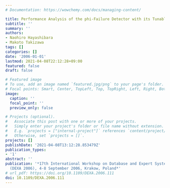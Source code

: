 ```yaml
---
# Documentation: https://wowchemy.com/docs/managing-content/

title: Performance Analysis of the phi-Failure Detector with its Tunable Parameters
subtitle: ''
summary: ''
authors:
- Naohiro Hayashibara
- Makoto Takizawa
tags: []
categories: []
date: '2006-01-01'
lastmod: 2021-04-08T22:12:28+09:00
featured: false
draft: false

# Featured image
# To use, add an image named `featured.jpg/png` to your page's folder.
# Focal points: Smart, Center, TopLeft, Top, TopRight, Left, Right, BottomLeft, Bottom, BottomRight.
image:
  caption: ''
  focal_point: ''
  preview_only: false

# Projects (optional).
#   Associate this post with one or more of your projects.
#   Simply enter your project's folder or file name without extension.
#   E.g. `projects = ["internal-project"]` references `content/project/deep-learning/index.md`.
#   Otherwise, set `projects = []`.
projects: []
publishDate: '2021-04-08T13:12:28.853479Z'
publication_types:
- '1'
abstract: ''
publication: '*17th International Workshop on Database and Expert Systems Applications
  (DEXA 2006), 4-8 September 2006, Krakow, Poland*'
# url_pdf: https://doi.org/10.1109/DEXA.2006.111
doi: 10.1109/DEXA.2006.111
---
```

